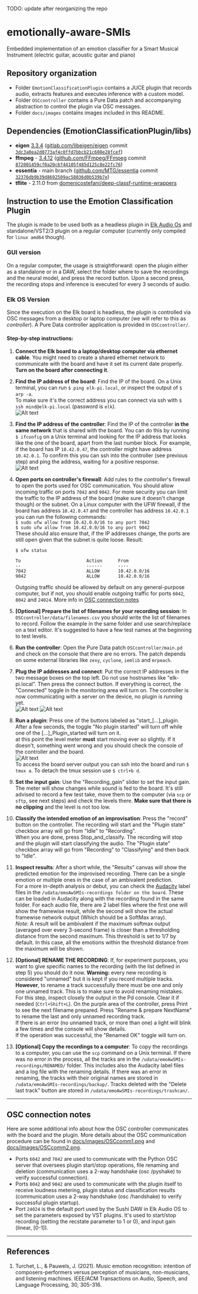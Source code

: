 
TODO: update after reorganizing the repo
# emotionally-aware-SMIs
Embedded implementation of an emotion classifier for a Smart Musical Instrument (electric guitar, acoustic guitar and piano)

## Repository organization
- Folder `EmotionClassificationPlugin` contains a JUCE plugin that records audio, extracts features and executes inference with a custom model.
- Folder `OSCcontroller` contains a Pure Data patch and accompanying abstraction to control the plugin via OSC messages.
- Folder `docs/images` contains images included in this README.

## Dependencies (EmotionClassificationPlugin/libs)

<!-- - zlib - 1.2.13 ([github.com/madler/zlib](https://github.com/madler/zlib) commit `04f42ceca40f73e2978b50e93806c2a18c1281fc`) -->
- **eigen** [3.3.4](https://gitlab.com/libeigen/eigen/-/releases/3.3.4) ([gitlab.com/libeigen/eigen](https://gitlab.com/libeigen/eigen) commit [`3dc3a0ea2d0773af4c0ffd7bbcb21c608e28fcef`](https://gitlab.com/libeigen/eigen/tree/3dc3a0ea2d0773af4c0ffd7bbcb21c608e28fcef))
- **ffmpeg** - [3.4.12](https://github.com/FFmpeg/FFmpeg/releases/tag/n3.4.12) ([github.com/FFmpeg/FFmpeg](https://github.com/FFmpeg/FFmpeg) commit [`872001459cf0a20c6f44105f485d125c8e22fc76`](https://github.com/FFmpeg/FFmpeg/tree/872001459cf0a20c6f44105f485d125c8e22fc76))
- **essentia** - main branch ([github.com/MTG/essentia](https://github.com/MTG/essentia) commit [`32376db9b39d8692509ac58036d0b539b7e`](https://github.com/MTG/essentia/tree/32376db9b39d8692509ac58036d0b539b7e))
- **tflite** - 2.11.0 from [domenicostefani/deep-classf-runtime-wrappers](https://github.com/domenicostefani/deep-classf-runtime-wrappers)

## Instruction to use the Emotion Classification Plugin

The plugin is made to be used both as a headless plugin in [Elk Audio Os](https://www.elk.audio/start) and standalone/VST2/3 plugin on a regular computer (currently only compiled for `linux amd64` though).  
### GUI version
On a regular computer, the usage is straightforward: open the plugin either as a standalone or in a DAW, select the folder where to save the recordings and the neural model, and press the record button. Upon a second press, the recording stops and inference is executed for every 3 seconds of audio.
### Elk OS Version
Since the execution on the Elk board is headless, the plugin is controlled via OSC messages from a desktop or laptop computer (we will refer to this as *controller*). A Pure Data controller application is provided in `OSCcontroller/`.

#### Step-by-step instructions:
1. **Connect the Elk board to a laptop/desktop computer via ethernet cable**. You might need to create a shared ethernet network to communicate with the board and have it set its current date properly.  
**Turn on the board after connecting it**.

2. **Find the IP address of the board**: Find the IP of the board. On a Unix terminal, you can run `$ ping elk-pi.local`, or inspect the output of `$ arp -a`.  
To make sure it's the correct address you can connect via ssh with `$ ssh mind@elk-pi.local` (password is `elk`).  
![Alt text](docs//images/ip_board.png)  

3. **Find the IP address of the controller**: Find the IP of the controller **in the same network** that is shared with the board. You can do this by running `$ ifconfig` on a Unix terminal and looking for the IP address that looks like the one of the board, apart from the last number block. For example, if the board has IP `10.42.0.47`, the controller might have address `10.42.0.1`. To confirm this you can ssh into the controller (see previous step) and ping the address, waiting for a positive response.  
![Alt text](docs//images/ip_controller.png)  

4. **Open ports on controller's firewall**: Add rules to the *controller*'s firewall to open the ports used for OSC communication. You should allow incoming traffic on ports `7042` and `9042`. For more security you can limit the traffic to the IP address of the board (make sure it doesn't change though) or the subnet. On a Linux computer with the UFW firewall, if the board has address `10.42.0.47` and the controller has address `10.42.0.1` you can run the following commands:  
`$ sudo ufw allow from 10.42.0.0/16 to any port 7042`  
`$ sudo ufw allow from 10.42.0.0/16 to any port 9042`  
These should also ensure that, if the IP addresses change, the ports are still open given that the subnet is quite loose.
Result:
    ```
    $ ufw status

    To                         Action      From
    --                         ------      ----              
    7042                       ALLOW       10.42.0.0/16              
    9042                       ALLOW       10.42.0.0/16 
    ```
    Outgoing traffic should be allowed by default on any general-purpose computer, but if not, you should enable outgoing traffic for ports `6042`, `8042` and `24024`. More info in [OSC connection notes](#osc-connection-notes)

5. **[Optional] Prepare the list of filenames for your recording session**: In `OSCcontroller/data/filenames.csv` you should write the list of filenames to record. Follow the example in the same folder and use search/replace on a text editor. It's suggested to have a few test names at the beginning to test levels.

6. **Run the controller**: Open the Pure Data patch `OSCcontroller/main.pd` and check on the console that there are no errors. The patch depends on some external libraries like `zexy`, `cyclone`, `iemlib` and `mrpeach`.

7. **Plug the IP addresses and connect**: Put the correct IP addresses in the two message boxes on the top left. Do not use hostnames like "elk-pi.local". Then press the connect button. If everything is correct, the "Connected" toggle in the monitoring area will turn on. The controller is now communicating with a server on the device, no plugin is running yet.  
![Alt text](docs//images/connect.png)
![Alt text](docs//images/connection_state.png)  


8. **Run a plugin**: Press one of the buttons labeled as "start_[...]_plugin. After a few seconds, the toggle "No plugin started" will turn off while one of the [...]_Plugin_started will turn on it.  
at this point the level meter **must** start moving ever so slightly. If it doesn't, something went wrong and you should check the console of the controller and the board.  
![Alt text](docs//images/monitor_level.png)  
To access the board server output you can ssh into the board and run `$ tmux a`. To detach the tmux session use `$ ctrl+b d`.

9. **Set the input gain**: Use the "Recording_gain" slider to set the input gain. The meter will show changes while sound is fed to the board. It's still advised to record a few test take, move them to the computer (via `scp` or `sftp`, see next steps) and check the levels there. **Make sure that there is no clipping** and the level is not too low.

10. **Classify the intended emotion of an improvisation**: Press the "record" button on the controller. The recording will start and the "Plugin state" checkbox array will go from "Idle" to "Recording".  
When you are done, press Stop_and_classify. 
The recording will stop and the plugin will start classifying the audio. The "Plugin state" checkbox array will go from "Recording" to "Classifying" and then back to "Idle".

11. **Inspect results**: After a short while, the "Results" canvas will show the predicted emotion for the improvised recording. There can be a single emotion or multiple ones in the case of an ambivalent prediction.  
For a more in-depth analysis or debut, you can check the [Audacity](https://www.audacityteam.org/) label files in the `/udata/emoAwSMIs-recordings folder on the board`. These can be loaded in Audacity along with the recording found in the same folder. For each audio file, there are 2 label files where the first one will show the framewise result, while the second will show the actual framewise network output (Which should be a SoftMax array).  
*Note:* A result will be ambivalent if the maximum softmax output (averaged over every 3-second frame) is closer than a thresholding distance from the second maximum. This threshold is set to 1/7 by default. In this case, all the emotions within the threshold distance from the maximum will be shown.

12. **[Optional] RENAME THE RECORDING**: If, for experiment purposes, you want to give specific names to the recording (with the list defined in step 5) you should do it now. **Warning:** every new recording is considered "unnamed" but it is kept if you record multiple tracks. **However**, to rename a track successfully there must be one and only one unnamed track. This is to make sure to avoid renaming mistakes.  
For this step, inspect closely the output in the Pd console. Clear it if needed (`Ctrl+Shift+L`).
On the purple area of the controller, press Print to see the next filename prepared. Press "Rename & prepare NextName" to rename the last and only unnamed recording track.  
If there is an error (no unnamed track, or more than one) a light will blink a few times and the console will show details.  
If the operation was successful, the "Renamed OK" toggle will turn on.

13. **[Optional] Copy the recordings to a computer**: To copy the recordings to a computer, you can use the `scp` command on a Unix terminal. If there was no error in the process, all the tracks are in the `/udata/emoAwSMIs-recordings/RENAMED/` folder. This includes also the Audacity label files and a log file with the renaming details.
If there was an error in renaming, the tracks with their original names are stored in `/udata/emoAwSMIs-recordings/backup/`. Tracks deleted with the "Delete last track" button are stored in `/udata/emoAwSMIs-recordings/trashcan/`.
___

## OSC connection notes
Here are some additional info about how the OSC controller communicates with the board and the plugin.
More details about the OSC communication procedure can be found in [docs/images/OSCcomm1.png](docs/images/OSCcomm1.png) and [docs/images/OSCcomm2.png](docs/images/OSCcomm2.png).
- Ports `6042` and `7042` are used to communicate with the Python OSC server that oversees plugin start/stop operations, file renaming and deletion (communication uses a 2-way handshake (osc /pyshake) to verify successful connection).
- Ports `8042` and `9042` are used to communicate with the plugin itself to receive loudness metering, plugin status and classification results (communication uses a 2-way handshake (osc /handshake) to verify successful plugin startup).
- Port `24024` is the default port used by the Sushi DAW in Elk Audio OS to set the parameters exposed by VST plugins. It's used to start/stop recording (setting the recstate parameter to 1 or 0), and input gain (linear, [0-1]).

___
## References

1. Turchet, L., & Pauwels, J. (2021). Music emotion recognition: intention of composers-performers versus perception of musicians, non-musicians, and listening machines. IEEE/ACM Transactions on Audio, Speech, and Language Processing, 30, 305-316.